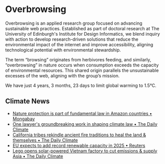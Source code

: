 # Overbrowsing

Overbrowsing is an applied research group focused on advancing sustainable web practices. Established as part of doctoral research at The University of Edinburgh's Institute for Design Informatics, we blend inquiry with action to develop research-driven solutions that reduce the environmental impact of the internet and improve accessibility, aligning technological potential with environmental stewardship.

The term “browsing” originates from herbivores feeding, and similarly, “overbrowsing” in nature occurs when consumption exceeds the capacity of environmental resources. This shared origin parallels the unsustainable excesses of the web, aligning with the group’s mission.

<!-- clock-time -->
We have just 4 years, 3 months, 23 days to limit global warming to 1.5°C.
<!-- /clock-time -->

## Climate News
<!-- clock-news -->
- [Nature protection is part of fundamental law in Amazon countries • Mongabay](https://news.mongabay.com/2025/04/nature-protection-is-part-of-fundamental-law-in-amazon-countries/ )
- [One lawyer's groundbreaking work in shaping climate law • The Daily Climate](https://www.dailyclimate.org/one-lawyer-s-groundbreaking-work-in-shaping-climate-law-2671751383.html )
- [California tribes rekindle ancient fire traditions to heal the land & themselves • The Daily Climate](https://www.dailyclimate.org/california-tribes-rekindle-ancient-fire-traditions-to-heal-the-land-and-themselves-2671751143.html )
- [EU expects to add record renewable capacity in 2025 • Reuters](https://www.reuters.com/sustainability/boards-policy-regulation/eu-expects-add-record-renewable-capacity-2025-industry-sees-headwinds-2025-04-10/ )
- [Lego opens solar-powered Vietnam factory to cut emissions & supply Asia • The Daily Climate](https://www.dailyclimate.org/lego-opens-solar-powered-vietnam-factory-to-cut-emissions-and-supply-asia-2671737123.html )
<!-- /clock-news -->
